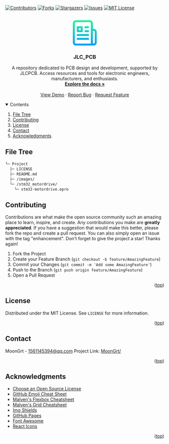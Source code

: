 <div id="top"></div>

[![Contributors][contributors-shield]][contributors-url]
[![Forks][forks-shield]][forks-url]
[![Stargazers][stars-shield]][stars-url]
[![Issues][issues-shield]][issues-url]
[![MIT License][license-shield]][license-url]


<!-- PROJECT LOGO -->
<br />
<div align="center">
	<a href="https://github.com/MoonGrt/JLC_PCB">
	<img src="images/logo.png" alt="Logo" width="80" height="80">
	</a>
<h3 align="center">JLC_PCB</h3>
	<p align="center">
	A repository dedicated to PCB design and development, supported by JLCPCB. Access resources and tools for electronic engineers, manufacturers, and enthusiasts.
	<br />
	<a href="https://github.com/MoonGrt/JLC_PCB"><strong>Explore the docs »</strong></a>
	<br />
	<br />
	<a href="https://github.com/MoonGrt/JLC_PCB">View Demo</a>
	·
	<a href="https://github.com/MoonGrt/JLC_PCB/issues">Report Bug</a>
	·
	<a href="https://github.com/MoonGrt/JLC_PCB/issues">Request Feature</a>
	</p>
</div>


<!-- CONTENTS -->
<details open>
  <summary>Contents</summary>
  <ol>
    <li><a href="#file-tree">File Tree</a></li>
    <li><a href="#contributing">Contributing</a></li>
    <li><a href="#license">License</a></li>
    <li><a href="#contact">Contact</a></li>
    <li><a href="#acknowledgments">Acknowledgments</a></li>
  </ol>
</details>


<!-- FILE TREE -->
## File Tree

```
└─ Project
  ├─ LICENSE
  ├─ README.md
  ├─ /images/
  └─ /stm32_motordrive/
    └─ stm32-motordrive.epro

```


<!-- CONTRIBUTING -->
## Contributing
Contributions are what make the open source community such an amazing place to learn, inspire, and create. Any contributions you make are **greatly appreciated**.
If you have a suggestion that would make this better, please fork the repo and create a pull request. You can also simply open an issue with the tag "enhancement".
Don't forget to give the project a star! Thanks again!
1. Fork the Project
2. Create your Feature Branch (`git checkout -b feature/AmazingFeature`)
3. Commit your Changes (`git commit -m 'Add some AmazingFeature'`)
4. Push to the Branch (`git push origin feature/AmazingFeature`)
5. Open a Pull Request
<p align="right">(<a href="#top">top</a>)</p>


<!-- LICENSE -->
## License
Distributed under the MIT License. See `LICENSE` for more information.
<p align="right">(<a href="#top">top</a>)</p>


<!-- CONTACT -->
## Contact
MoonGrt - 1561145394@qq.com
Project Link: [MoonGrt/](https://github.com/MoonGrt/)
<p align="right">(<a href="#top">top</a>)</p>


<!-- ACKNOWLEDGMENTS -->
## Acknowledgments
* [Choose an Open Source License](https://choosealicense.com)
* [GitHub Emoji Cheat Sheet](https://www.webpagefx.com/tools/emoji-cheat-sheet)
* [Malven's Flexbox Cheatsheet](https://flexbox.malven.co/)
* [Malven's Grid Cheatsheet](https://grid.malven.co/)
* [Img Shields](https://shields.io)
* [GitHub Pages](https://pages.github.com)
* [Font Awesome](https://fontawesome.com)
* [React Icons](https://react-icons.github.io/react-icons/search)   
<p align="right">(<a href="#top">top</a>)</p>


<!-- MARKDOWN LINKS & IMAGES -->
<!-- https://www.markdownguide.org/basic-syntax/#reference-style-links -->
[contributors-shield]: https://img.shields.io/github/contributors/MoonGrt/JLC_PCB.svg?style=for-the-badge
[contributors-url]: https://github.com/MoonGrt/JLC_PCB/graphs/contributors
[forks-shield]: https://img.shields.io/github/forks/MoonGrt/JLC_PCB.svg?style=for-the-badge
[forks-url]: https://github.com/MoonGrt/JLC_PCB/network/members
[stars-shield]: https://img.shields.io/github/stars/MoonGrt/JLC_PCB.svg?style=for-the-badge
[stars-url]: https://github.com/MoonGrt/JLC_PCB/stargazers
[issues-shield]: https://img.shields.io/github/issues/MoonGrt/JLC_PCB.svg?style=for-the-badge
[issues-url]: https://github.com/MoonGrt/JLC_PCB/issues
[license-shield]: https://img.shields.io/github/license/MoonGrt/JLC_PCB.svg?style=for-the-badge
[license-url]: https://github.com/MoonGrt/JLC_PCB/blob/master/LICENSE

